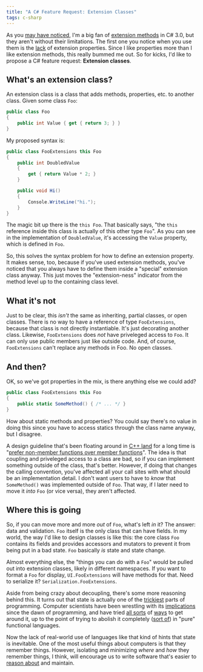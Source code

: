 ```yaml
---
title: "A C# Feature Request: Extension Classes"
tags: c-sharp
---
```


As you [may have noticed][ext], I'm a big fan of [extension methods][] in C#
3.0, but they aren't without their limitations. The first one you notice when
you use them is the [lack][] of extension properties. Since I like properties
more than I like extension methods, this really bummed me out. So for kicks, I'd
like to propose a C# feature request: **Extension classes**.

[ext]: /2008/02/09/c-extension-methods-not-just-for-breakfast/
[extension methods]: https://docs.microsoft.com/en-us/dotnet/csharp/programming-guide/classes-and-structs/extension-methods
[lack]: http://weblogs.asp.net/scottgu/archive/2007/03/13/new-orcas-language-feature-extension-methods.aspx#2019379

## What's an extension class?

An extension class is a class that adds methods, properties, etc. to another
class. Given some class `Foo`:

```csharp
public class Foo
{
    public int Value { get { return 3; } }
}
```

My proposed syntax is:

```csharp
public class FooExtensions this Foo
{
    public int DoubledValue
    {
        get { return Value * 2; }
    }

    public void Hi()
    {
        Console.WriteLine("hi.");
    }
}
```

The magic bit up there is the `this Foo`. That basically says, "the `this`
reference inside this class is actually of this other type `Foo`". As you can
see in the implementation of `DoubledValue`, it's accessing the `Value`
property, which is defined in `Foo`.

So, this solves the syntax problem for how to define an extension property. It
makes sense, too, because if you've used extension methods, you've noticed that
you always have to define them inside a "special" extension class anyway. This
just moves the "extension-ness" indicator from the method level up to the
containing class level.

## What it's not

Just to be clear, this *isn't* the same as inheriting, partial classes, or open
classes. There is no way to have a reference of type `FooExtensions`, because
that class is not directly instantiable. It's just decorating another class.
Likewise, `FooExtensions` does *not* have priveleged access to `Foo`. It can
only use public members just like outside code. And, of course, `FooExtensions`
can't replace any methods in Foo. No open classes.

## And then?

OK, so we've got properties in the mix, is there anything else we could add?

```csharp
public class FooExtensions this Foo
{
    public static SomeMethod() { /* ... */ }
}
```

How about static methods and properties? You could say there's no value in doing
this since you have to access statics through the class name anyway, but I
disagree.

A design guideline that's been floating around in [C++ land][cpp] for a long
time is "[prefer non-member functions over member functions][non-member]". The
idea is that coupling and priveleged access to a class are bad, so if you can
implement something outside of the class, that's better. However, if doing that
changes the calling convention, you've affected all your call sites with what
should be an implementation detail. I don't want users to have to *know* that
`SomeMethod()` was implemented outside of `Foo`. That way, if I later need to
move it *into* `Foo` (or vice versa), they aren't affected.

[cpp]: http://www.amazon.com/dp/0201924889
[non-member]: http://www.aristeia.com/effective-c++_frames.html

## Where this is going

So, if you can move more and more *out* of `Foo`, what's left *in* it? The
answer: data and validation. `Foo` itself is the only class that can have
fields. In my world, the way I'd like to design classes is like this: the core
class `Foo` contains its fields and provides accessors and mutators to prevent
it from being put in a bad state. `Foo` basically *is* state and state change.

Almost everything else, the "things you can do with a `Foo`" would be pulled out
into extension classes, likely in different namespaces. If you want to format a
`Foo` for display, `UI.FooExtensions` will have methods for that. Need to
serialize it? `Serialization.FooExtensions`.

Aside from being crazy about decoupling, there's some more reasoning behind
this. It turns out that state is actually one of the [trickiest][side] parts of
programming. Computer scientists have been wrestling with its
[implications][memo] since the dawn of programming, and have tried [all
sorts][pure] of [ways][haskell] to get around it, up to the point of trying to
abolish it completely ([sort of][monad]) in "pure" functional languages.

[side]: http://en.wikipedia.org/wiki/Side_effect_%28computer_science%29
[memo]: http://en.wikipedia.org/wiki/Memoization
[pure]: http://en.wikipedia.org/wiki/Purely_functional
[haskell]: http://www.haskell.org/
[monad]: http://www.haskell.org/tutorial/monads.html

Now the lack of real-world use of languages like that kind of hints that state
is inevitable. One of the most useful things about computers is that they
remember things. However, isolating and minimizing *where* and *how* they
remember things, I think, will encourage us to write software that's easier to
[reason about][ref] and maintain.

[ref]: http://en.wikipedia.org/wiki/Referential_transparency_%28computer_science%29
